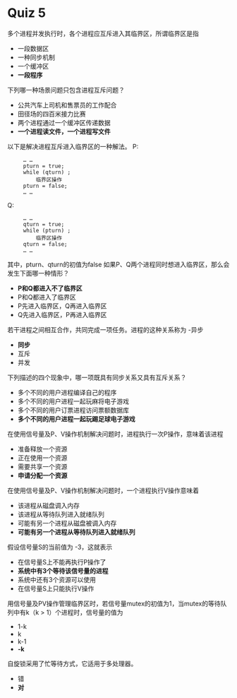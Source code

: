 Quiz 5
==========================================
多个进程并发执行时，各个进程应互斥进入其临界区，所谓临界区是指
- 一段数据区
- 一种同步机制
- 一个缓冲区
- **一段程序**


下列哪一种场景问题只包含进程互斥问题？
- 公共汽车上司机和售票员的工作配合
- 田径场的四百米接力比赛
- 两个进程通过一个缓冲区传递数据
- **一个进程读文件，一个进程写文件**


以下是解决进程互斥进入临界区的一种解法。
P:
```
     … …
     pturn = true;
     while (qturn) ;
         临界区操作
     pturn = false;
     … …
```
Q:
```
     … …
     qturn = true;
     while (pturn) ;
         临界区操作
     qturn = false;
     … …
```
其中，pturn、qturn的初值为false
如果P、Q两个进程同时想进入临界区，那么会发生下面哪一种情形？
- **P和Q都进入不了临界区**
- P和Q都进入了临界区
- P先进入临界区，Q再进入临界区
- Q先进入临界区，P再进入临界区


若干进程之间相互合作，共同完成一项任务。进程的这种关系称为
-异步
- **同步**
- 互斥
- 并发


下列描述的四个现象中，哪一项既具有同步关系又具有互斥关系？
- 多个不同的用户进程编译自己的程序
- 多个不同的用户进程一起玩麻将电子游戏
- 多个不同的用户订票进程访问票额数据库
- **多个不同的用户进程一起玩踢足球电子游戏**


在使用信号量及P、V操作机制解决问题时，进程执行一次P操作，意味着该进程
- 准备释放一个资源
- 正在使用一个资源
- 需要共享一个资源
- **申请分配一个资源**


在使用信号量及P、V操作机制解决问题时，一个进程执行V操作意味着
- 该进程从磁盘调入内存
- 该进程从等待队列进入就绪队列
- 可能有另一个进程从磁盘被调入内存
- **可能有另一个进程从等待队列进入就绪队列**


假设信号量S的当前值为 -3，这就表示
- 在信号量S上不能再执行P操作了
- **系统中有3个等待该信号量的进程**
- 系统中还有3个资源可以使用
- 在信号量S上只能执行V操作


用信号量及PV操作管理临界区时，若信号量mutex的初值为1，当mutex的等待队列中有k（k > 1）个进程时，信号量的值为
- 1-k
- k
- k-1
- **-k**


自旋锁采用了忙等待方式，它适用于多处理器。
- 错
- **对**


